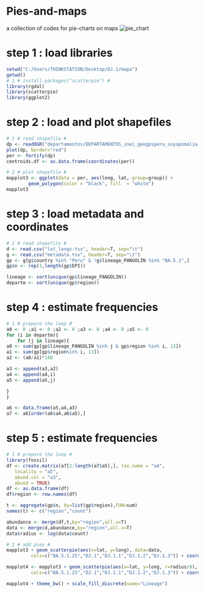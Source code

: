 # Pies-and-maps
a collection of codes for pie-charts on maps
![pie_chart](https://github.com/Vjimenez-vasquez/Pies-and-maps/assets/89874227/5fa7d6a1-6274-4728-a7ea-45a0d3c193fe)

# step 1 : load libraries
```r
setwd("C:/Users/THINKSTATION/Desktop/DJ.1/mapa")
getwd()
# 1 # install.packages("scatterpie") #
library(rgdal)
library(scatterpie)
library(ggplot2)
```

# step 2 : load and plot shapefiles
```r
# 1 # read shapefile #
dp <- readOGR("departamentos/DEPARTAMENTOS_inei_geogpsperu_suyopomalia.shp")
plot(dp, border="red")
per <- fortify(dp)
centroids.df <- as.data.frame(coordinates(per))

# 2 # plot shapefile #
mapplot3 <- ggplot(data = per, aes(long, lat, group=group)) +
  		geom_polygon(color = "black", fill  = "white")
mapplot3
```

# step 3 : load metadata and coordinates
```r
# 1 # read shapefile #
d <- read.csv("lat_longs.tsv", header=T, sep="\t")
g <- read.csv("metadata.tsv", header=T, sep="\t")
gp <- g[g$country %in% "Peru" & !g$lineage_PANGOLIN %in% "BA.5.1",]
gp$n <- rep(1,length(gp$EPI))

lineage <- sort(unique(gp$lineage_PANGOLIN))
departm <- sort(unique(gp$region))
```

# step 4 : estimate frequencies 
```r
# 1 # prepare the loop #
a0 <- 0 ;a1 <- 0 ;a2 <- 0 ;a3 <- 0 ;a4 <- 0 ;a5 <- 0
for (i in departm){
	for (j in lineage){
a0 <- sum(gp[gp$lineage_PANGOLIN %in% j & gp$region %in% i, 13])
a1 <- sum(gp[gp$region%in% i, 13])
a2 <- (a0/a1)*100

a3 <- append(a3,a2)
a4 <- append(a4,i)
a5 <- append(a5,j)

}
}

a6 <- data.frame(a5,a4,a3)
a7 <- a6[order(a6$a4,a6$a5),]
```

# step 5 : estimate frequencies 
```r
# 1 # prepare the loop #
library(fossil)
df <- create.matrix(a7[2:length(a7$a5),], tax.name = "a4",
   locality = "a5",
   abund.col = "a3",
   abund = TRUE)
df <- as.data.frame(df)
df$region <- row.names(df)

t <- aggregate(gp$n, by=list(gp$region),FUN=sum)
names(t) <- c("region","count")

abundance <- merge(df,t,by="region",all.x=T)
data <- merge(d,abundance,by="region",all.x=T)
data$radius <- log(data$count)

# 2 # add pies #
mapplot3 + geom_scatterpie(aes(x=lat, y=long), data=data, 
	     cols=c("BA.5.1.25","DJ.1","DJ.1.1","DJ.1.2","DJ.1.3")) + coord_fixed()

mapplot4 <- mapplot3 + geom_scatterpie(aes(x=lat, y=long, r=radius/8), data=data, 
	     cols=c("BA.5.1.25","DJ.1","DJ.1.1","DJ.1.2","DJ.1.3")) + coord_fixed()

mapplot4 + theme_bw() + scale_fill_discrete(name="Lineage")
```

